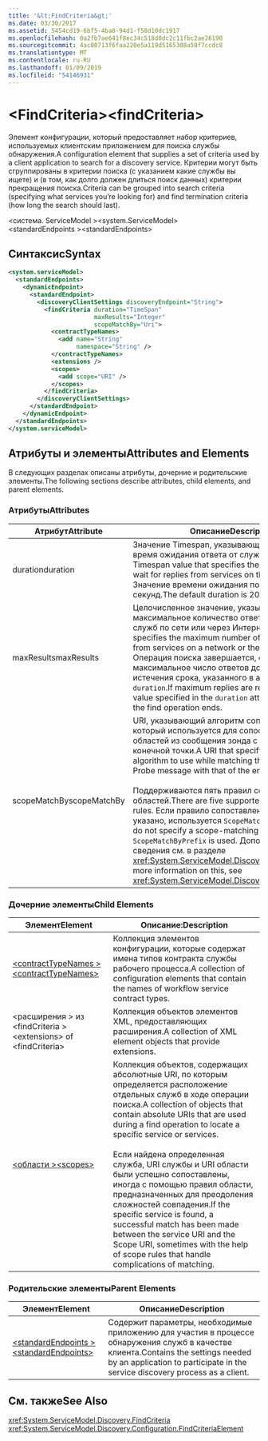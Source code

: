 ```yaml
---
title: '&lt;FindCriteria&gt;'
ms.date: 03/30/2017
ms.assetid: 5454cd19-6bf5-4ba8-94d1-f58d10dc1917
ms.openlocfilehash: 0a2fb7ae641f8ec34c518d8dc2c11fbc2ae26190
ms.sourcegitcommit: 4ac80713f6faa220e5a119d5165308a58f7ccdc8
ms.translationtype: MT
ms.contentlocale: ru-RU
ms.lasthandoff: 01/09/2019
ms.locfileid: "54146931"
---
```

# <a name="ltfindcriteriagt"></a><span data-ttu-id="2bac2-102">&lt;FindCriteria&gt;</span><span class="sxs-lookup"><span data-stu-id="2bac2-102">&lt;findCriteria&gt;</span></span>
<span data-ttu-id="2bac2-103">Элемент конфигурации, который предоставляет набор критериев, используемых клиентским приложением для поиска службы обнаружения.</span><span class="sxs-lookup"><span data-stu-id="2bac2-103">A configuration element that supplies a set of criteria used by a client application to search for a discovery service.</span></span> <span data-ttu-id="2bac2-104">Критерии могут быть сгруппированы в критерии поиска (с указанием какие службы вы ищете) и (в том, как долго должен длиться поиск данных) критерии прекращения поиска.</span><span class="sxs-lookup"><span data-stu-id="2bac2-104">Criteria can be grouped into search criteria (specifying what services you’re looking for) and find termination criteria (how long the search should last).</span></span>  
  
 <span data-ttu-id="2bac2-105">\<система. ServiceModel ></span><span class="sxs-lookup"><span data-stu-id="2bac2-105">\<system.ServiceModel></span></span>  
<span data-ttu-id="2bac2-106">\<standardEndpoints ></span><span class="sxs-lookup"><span data-stu-id="2bac2-106">\<standardEndpoints></span></span>  
  
## <a name="syntax"></a><span data-ttu-id="2bac2-107">Синтаксис</span><span class="sxs-lookup"><span data-stu-id="2bac2-107">Syntax</span></span>  
  
```xml  
<system.serviceModel>
  <standardEndpoints>
    <dynamicEndpoint>
      <standardEndpoint>
        <discoveryClientSettings discoveryEndpoint="String">
          <findCriteria duration="TimeSpan"
                        maxResults="Integer"
                        scopeMatchBy="Uri">
            <contractTypeNames>
              <add name="String"
                   namespace="String" />
            </contractTypeNames>
            <extensions />
            <scopes>
              <add scope="URI" />
            </scopes>
          </findCriteria>
        </discoveryClientSettings>
      </standardEndpoint>
    </dynamicEndpoint>
  </standardEndpoints>
</system.serviceModel>
```  
  
## <a name="attributes-and-elements"></a><span data-ttu-id="2bac2-108">Атрибуты и элементы</span><span class="sxs-lookup"><span data-stu-id="2bac2-108">Attributes and Elements</span></span>  
 <span data-ttu-id="2bac2-109">В следующих разделах описаны атрибуты, дочерние и родительские элементы.</span><span class="sxs-lookup"><span data-stu-id="2bac2-109">The following sections describe attributes, child elements, and parent elements.</span></span>  
  
### <a name="attributes"></a><span data-ttu-id="2bac2-110">Атрибуты</span><span class="sxs-lookup"><span data-stu-id="2bac2-110">Attributes</span></span>  
  
|<span data-ttu-id="2bac2-111">Атрибут</span><span class="sxs-lookup"><span data-stu-id="2bac2-111">Attribute</span></span>|<span data-ttu-id="2bac2-112">Описание</span><span class="sxs-lookup"><span data-stu-id="2bac2-112">Description</span></span>|  
|---------------|-----------------|  
|<span data-ttu-id="2bac2-113">duration</span><span class="sxs-lookup"><span data-stu-id="2bac2-113">duration</span></span>|<span data-ttu-id="2bac2-114">Значение Timespan, указывающее максимальное время ожидания ответа от служб в сети.</span><span class="sxs-lookup"><span data-stu-id="2bac2-114">A Timespan value that specifies the maximum time to wait for replies from services on the network.</span></span> <span data-ttu-id="2bac2-115">Значение времени ожидания по умолчанию - 20 секунд.</span><span class="sxs-lookup"><span data-stu-id="2bac2-115">The default duration is 20 seconds.</span></span>|  
|<span data-ttu-id="2bac2-116">maxResults</span><span class="sxs-lookup"><span data-stu-id="2bac2-116">maxResults</span></span>|<span data-ttu-id="2bac2-117">Целочисленное значение, указывающее максимальное количество ответов, ожидаемых от служб по сети или через Интернет.</span><span class="sxs-lookup"><span data-stu-id="2bac2-117">An integer that specifies the maximum number of replies to wait for, from services on a network or the Internet.</span></span> <span data-ttu-id="2bac2-118">Операция поиска завершается, если максимальное число ответов достигнуто до истечения срока, указанного в атрибуте `duration`.</span><span class="sxs-lookup"><span data-stu-id="2bac2-118">If maximum replies are received before the value specified in the `duration` attribute has elapsed, the find operation ends.</span></span>|  
|<span data-ttu-id="2bac2-119">scopeMatchBy</span><span class="sxs-lookup"><span data-stu-id="2bac2-119">scopeMatchBy</span></span>|<span data-ttu-id="2bac2-120">URI, указывающий алгоритм сопоставления, который используется для сопоставления областей из сообщения зонда с областями из конечной точки.</span><span class="sxs-lookup"><span data-stu-id="2bac2-120">A URI that specify the matching algorithm to use while matching the scopes in the Probe message with that of the endpoint.</span></span><br /><br /> <span data-ttu-id="2bac2-121">Поддерживаются пять правил сопоставления областей.</span><span class="sxs-lookup"><span data-stu-id="2bac2-121">There are five supported scope-matching rules.</span></span> <span data-ttu-id="2bac2-122">Если правило сопоставления областей не указано, используется `ScopeMatchByPrefix`.</span><span class="sxs-lookup"><span data-stu-id="2bac2-122">If you do not specify a scope-matching rule, `ScopeMatchByPrefix` is used.</span></span> <span data-ttu-id="2bac2-123">Дополнительные сведения см. в разделе <xref:System.ServiceModel.Discovery.FindCriteria>.</span><span class="sxs-lookup"><span data-stu-id="2bac2-123">For more information on this, see <xref:System.ServiceModel.Discovery.FindCriteria>.</span></span>|  
  
### <a name="child-elements"></a><span data-ttu-id="2bac2-124">Дочерние элементы</span><span class="sxs-lookup"><span data-stu-id="2bac2-124">Child Elements</span></span>  
  
|<span data-ttu-id="2bac2-125">Элемент</span><span class="sxs-lookup"><span data-stu-id="2bac2-125">Element</span></span>|<span data-ttu-id="2bac2-126">Описание:</span><span class="sxs-lookup"><span data-stu-id="2bac2-126">Description</span></span>|  
|-------------|-----------------|  
|[<span data-ttu-id="2bac2-127">\<contractTypeNames ></span><span class="sxs-lookup"><span data-stu-id="2bac2-127">\<contractTypeNames></span></span>](../../../../../docs/framework/configure-apps/file-schema/wcf/contracttypenames.md)|<span data-ttu-id="2bac2-128">Коллекция элементов конфигурации, которые содержат имена типов контракта службы рабочего процесса.</span><span class="sxs-lookup"><span data-stu-id="2bac2-128">A collection of configuration elements that contain the names of workflow service contract types.</span></span>|  
|<span data-ttu-id="2bac2-129">\<расширения > из \<findCriteria ></span><span class="sxs-lookup"><span data-stu-id="2bac2-129">\<extensions> of \<findCriteria></span></span>|<span data-ttu-id="2bac2-130">Коллекция объектов элементов XML, предоставляющих расширения.</span><span class="sxs-lookup"><span data-stu-id="2bac2-130">A collection of XML element objects that provide extensions.</span></span>|  
|[<span data-ttu-id="2bac2-131">\<области ></span><span class="sxs-lookup"><span data-stu-id="2bac2-131">\<scopes></span></span>](../../../../../docs/framework/configure-apps/file-schema/wcf/scopes.md)|<span data-ttu-id="2bac2-132">Коллекция объектов, содержащих абсолютные URI, по которым определяется расположение отдельных служб в ходе операции поиска.</span><span class="sxs-lookup"><span data-stu-id="2bac2-132">A collection of objects that contain absolute URIs that are used during a find operation to locate a specific service or services.</span></span><br /><br /> <span data-ttu-id="2bac2-133">Если найдена определенная служба, URI службы и URI области были успешно сопоставлены, иногда с помощью правил области, предназначенных для преодоления сложностей совпадения.</span><span class="sxs-lookup"><span data-stu-id="2bac2-133">If the specific service is found, a successful match has been made between the service URI and the Scope URI, sometimes with the help of scope rules that handle complications of matching.</span></span>|  
  
### <a name="parent-elements"></a><span data-ttu-id="2bac2-134">Родительские элементы</span><span class="sxs-lookup"><span data-stu-id="2bac2-134">Parent Elements</span></span>  
  
|<span data-ttu-id="2bac2-135">Элемент</span><span class="sxs-lookup"><span data-stu-id="2bac2-135">Element</span></span>|<span data-ttu-id="2bac2-136">Описание</span><span class="sxs-lookup"><span data-stu-id="2bac2-136">Description</span></span>|  
|-------------|-----------------|  
|[<span data-ttu-id="2bac2-137">\<standardEndpoints ></span><span class="sxs-lookup"><span data-stu-id="2bac2-137">\<standardEndpoints></span></span>](../../../../../docs/framework/configure-apps/file-schema/wcf/standardendpoints.md)|<span data-ttu-id="2bac2-138">Содержит параметры, необходимые приложению для участия в процессе обнаружения служб в качестве клиента.</span><span class="sxs-lookup"><span data-stu-id="2bac2-138">Contains the settings needed by an application to participate in the service discovery process as a client.</span></span>|  
  
## <a name="see-also"></a><span data-ttu-id="2bac2-139">См. также</span><span class="sxs-lookup"><span data-stu-id="2bac2-139">See Also</span></span>  
 <xref:System.ServiceModel.Discovery.FindCriteria>  
 <xref:System.ServiceModel.Discovery.Configuration.FindCriteriaElement>
